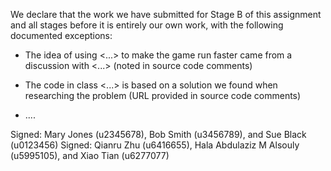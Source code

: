 We declare that the work we have submitted for Stage B of this assignment and all stages before it is entirely our own work, with the following documented exceptions:

* The idea of using <...> to make the game run faster came from a discussion with <...> (noted in source code comments)

* The code in class <...> is based on a solution we found when researching the problem (URL provided in source code comments)

*  ....

Signed: Mary Jones (u2345678), Bob Smith (u3456789), and Sue Black (u0123456)
Signed: Qianru Zhu (u6416655), Hala Abdulaziz M Alsouly (u5995105), and Xiao Tian (u6277077)

